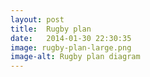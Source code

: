 ```yaml
---
layout: post
title:  Rugby plan
date:   2014-01-30 22:30:35
image: rugby-plan-large.png
image-alt: Rugby plan diagram
---
```

